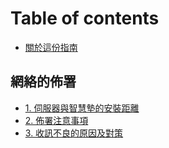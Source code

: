 # Table of contents

* [關於這份指南](README.md)

## 網絡的佈署

* [1. 伺服器與智慧墊的安裝距離](de-shu/zhi-ju.md)
* [2. 佈署注意事項](de-shu/1.1-test.md)
* [3. 收訊不良的原因及對策](de-shu/guo-bu-liang-de-yin-ce.md)

